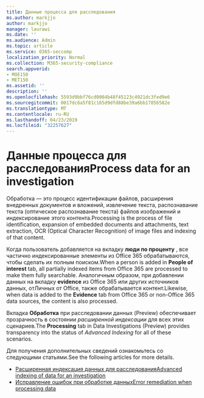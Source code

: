 ```yaml
---
title: Данные процесса для расследования
ms.author: markjjo
author: markjjo
manager: laurawi
ms.date: ''
ms.audience: Admin
ms.topic: article
ms.service: O365-seccomp
localization_priority: Normal
ms.collection: M365-security-compliance
search.appverid:
- MOE150
- MET150
ms.assetid: ''
description: ''
ms.openlocfilehash: 5593d9bbf76cd0004b48f45123c4921dc3fed9e6
ms.sourcegitcommit: 0017dc6a5f81c165d9dfd88be39a6bb17856582e
ms.translationtype: MT
ms.contentlocale: ru-RU
ms.lasthandoff: 04/23/2019
ms.locfileid: "32257627"
---
```

# <a name="process-data-for-an-investigation"></a><span data-ttu-id="4a4bb-102">Данные процесса для расследования</span><span class="sxs-lookup"><span data-stu-id="4a4bb-102">Process data for an investigation</span></span>

<span data-ttu-id="4a4bb-103">Обработка — это процесс идентификации файлов, расширения внедренных документов и вложений, извлечение текста, распознавание текста (оптическое распознавание текста) файлов изображений и индексирование этого контента.</span><span class="sxs-lookup"><span data-stu-id="4a4bb-103">Processing is the process of file identification, expansion of embedded documents and attachments, text extraction, OCR (Optical Character Recognition) of image files and indexing of that content.</span></span>  

<span data-ttu-id="4a4bb-104">Когда пользователь добавляется на вкладку **люди по проценту** , все частично индексированные элементы из Office 365 обрабатываются, чтобы сделать их полным поиском.</span><span class="sxs-lookup"><span data-stu-id="4a4bb-104">When a person is added in **People of interest** tab, all partially indexed items from Office 365 are processed to make them fully searchable.</span></span>  <span data-ttu-id="4a4bb-105">Аналогичным образом, при добавлении данных на вкладку **evidence** из Office 365 или других источников данных, отЛичных от Office, также обрабатывается контент.</span><span class="sxs-lookup"><span data-stu-id="4a4bb-105">Likewise, when data is added to the **Evidence** tab from Office 365 or non-Office 365 data sources, the content is also processed.</span></span>

<span data-ttu-id="4a4bb-106">Вкладка **Обработка** при расследовании данных (Preview) обеспечивает прозрачность в состоянии *расширенной индексации* для всех этих сценариев.</span><span class="sxs-lookup"><span data-stu-id="4a4bb-106">The **Processing** tab in Data Investigations (Preview) provides transparency into the status of *Advanced Indexing* for all of these scenarios.</span></span>

<span data-ttu-id="4a4bb-107">Для получения дополнительных сведений ознакомьтесь со следующими статьями.</span><span class="sxs-lookup"><span data-stu-id="4a4bb-107">See the following articles for more details.</span></span>

- [<span data-ttu-id="4a4bb-108">Расширенная индексация данных для расследования</span><span class="sxs-lookup"><span data-stu-id="4a4bb-108">Advanced indexing of data for an investigation</span></span>](index-data-people-of-interest.md)
- [<span data-ttu-id="4a4bb-109">Исправление ошибок при обработке данных</span><span class="sxs-lookup"><span data-stu-id="4a4bb-109">Error remediation when processing data</span></span>](error-remediation.md)
